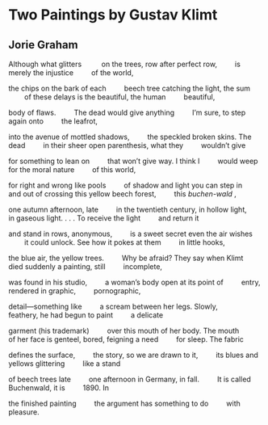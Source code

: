 # Two Paintings by Gustav Klimt
## Jorie Graham
Although what glitters
         on the trees,
row after perfect row,
        is merely
the injustice
        of the world,

the chips on the bark of each
        beech tree
catching the light, the sum
        of these delays
is the beautiful, the human
        beautiful,

body of flaws.
        The dead
would give anything
        I’﻿m sure,
to step again onto
        the leafrot,

into the avenue of mottled shadows,
        the speckled
broken skins. The dead
        in their sheer
open parenthesis, what they
        wouldn’﻿t give

for something to lean on
        that won’﻿t
give way. I think I
        would weep
for the moral nature
        of this world,

for right and wrong like pools
        of shadow
and light you can step in
        and out of
crossing this yellow beech forest,
        this _buchen-wald_ ,

one autumn afternoon, late
        in the twentieth
century, in hollow light,
        in gaseous light. . . .
To receive the light
        and return it

and stand in rows, anonymous,
        is a sweet secret
even the air wishes
        it could unlock.
See how it pokes at them
        in little hooks,

the blue air, the yellow trees.
        Why be afraid?
They say when Klimt
        died suddenly
a painting, still
        incomplete,

was found in his studio,
        a woman’﻿s body
open at its point of
        entry,
rendered in graphic,
        pornographic,

detail—something like
        a scream
between her legs. Slowly,
        feathery,
he had begun to paint
        a delicate

garment (his trademark)
        over this mouth
of her body. The mouth
        of her face
is genteel, bored, feigning a need
        for sleep. The fabric

defines the surface,
        the story,
so we are drawn to it,
        its blues
and yellows glittering
        like a stand

of beech trees late
        one afternoon
in Germany, in fall.
        It is called
Buchenwald, it is
        1890. In

the finished painting
        the argument
has something to do
        with pleasure.